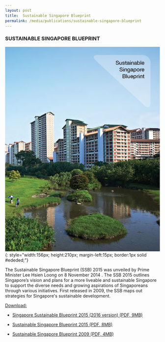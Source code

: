 ```yaml
---
layout: post
title:  Sustainable Singapore Blueprint
permalink: /media/publications/sustainable-singapore-blueprint
---
```


### SUSTAINABLE SINGAPORE BLUEPRINT

![Sustainable Singapore Blueprint](/images/ssb-2015-(2016-version)-cover-page.png "Sustainable Singapore Blueprint"){: style="width:156px; height:210px; margin-left:15px; border:1px solid #ededed;"}

The Sustainable Singapore Blueprint (SSB) 2015 was unveiled by Prime Minister Lee Hsien Loong on 8 November 2014 . The SSB 2015 outlines Singapore’s vision and plans for a more liveable and sustainable Singapore to support the diverse needs and growing aspirations of Singaporeans through various initiatives. First released in 2009, the SSB maps out strategies for Singapore's sustainable development.

<u>Download:</u>

* [<a href="/docs/default-source/default-document-library/ssb-2015-(2016-version).pdf" target="_blank">Singapore Sustainable Blueprint 2015 (2016 version) (PDF, 9MB)</a>](/docs/default-source/default-document-library/default-document-library/ssb-2015-(2016-version).pdf)

* [<a href="/docs/default-source/default-document-library/sustainable-singapore-blueprint-2015.pdf" target="_blank">Sustainable Singapore Blueprint 2015 (PDF, 8MB)</a>](/docs/default-source/default-document-library/sustainable-singapore-blueprint-2015.pdf)

* [<a href="/docs/default-source/default-document-library/a-lively-and-liveable-singapore-strategies-for-sustainable-growth.pdf" target="_blank">Sustainable Singapore Blueprint 2009 (PDF, 4MB)</a>](/docs/default-source/default-document-library/a-lively-and-liveable-singapore-strategies-for-sustainable-growth.pdf)
